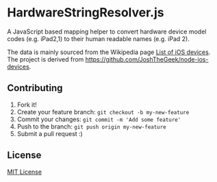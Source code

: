 # HardwareStringResolver.js

A JavaScript based mapping helper to convert hardware device model codes (e.g. iPad2,1) to their human readable names
(e.g. iPad 2).

The data is mainly sourced from the Wikipedia page [List of iOS devices](https://en.wikipedia.org/wiki/List_of_iOS_devices).
The project is derived from https://github.com/JoshTheGeek/node-ios-devices.

## Contributing

1. Fork it!
2. Create your feature branch: `git checkout -b my-new-feature`
3. Commit your changes: `git commit -m 'Add some feature'`
4. Push to the branch: `git push origin my-new-feature`
5. Submit a pull request :)

## License

[MIT License](https://github.com/lukehaas/css-loaders/blob/step2/LICENSE)
